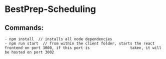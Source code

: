# BestPrep-Scheduling #

## Commands:
    - npm install  // installs all node dependencies
    - npm run start  // from within the client folder, starts the react frontend on port 3000, if this port is                  taken, it will be hosted on port 3002

